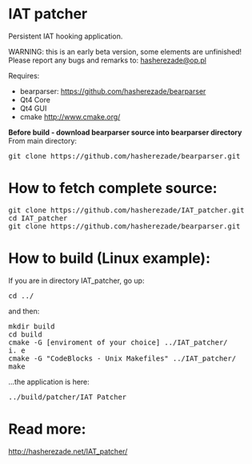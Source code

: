 IAT patcher
==========
Persistent IAT hooking application.<br/>

WARNING: this is an early beta version, some elements are unfinished!<br/>
Please report any bugs and remarks to: hasherezade@op.pl<br/>

Requires:
+ bearparser: https://github.com/hasherezade/bearparser<br/>
+ Qt4 Core<br/>
+ Qt4 GUI<br/>
+ cmake http://www.cmake.org/<br/>

<b>Before build - download bearparser source into bearparser directory</b><br/>
From main directory:
<pre>git clone https://github.com/hasherezade/bearparser.git</pre>

How to fetch complete source:
===
<pre>
git clone https://github.com/hasherezade/IAT_patcher.git
cd IAT_patcher
git clone https://github.com/hasherezade/bearparser.git
</pre>

How to build (Linux example):
===
If you are in directory IAT_patcher, go up:
<pre>
cd ../
</pre>
and then:
<pre>
mkdir build
cd build
cmake -G [enviroment of your choice] ../IAT_patcher/
i. e
cmake -G "CodeBlocks - Unix Makefiles" ../IAT_patcher/
make
</pre>
...the application is here:
<pre>
../build/patcher/IAT_Patcher
</pre>
Read more:
===
http://hasherezade.net/IAT_patcher/
